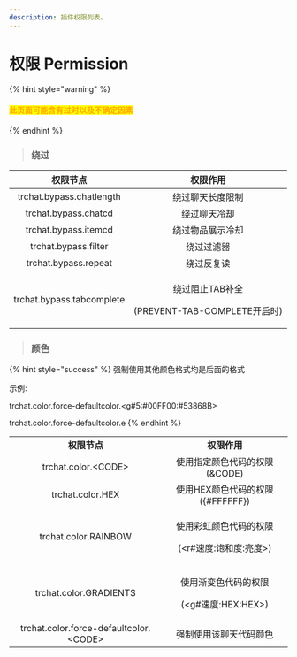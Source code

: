 ```yaml
---
description: 插件权限列表。
---
```


# 权限 Permission

{% hint style="warning" %}
#### <mark style="color:orange;">此页面可能含有过时以及不确定因素</mark>
{% endhint %}

> ### 绕过

|          **权限节点**         |                     **权限作用**                     |
| :-----------------------: | :----------------------------------------------: |
|  trchat.bypass.chatlength |                     绕过聊天长度限制                     |
|    trchat.bypass.chatcd   |                      绕过聊天冷却                      |
|    trchat.bypass.itemcd   |                     绕过物品展示冷却                     |
|    trchat.bypass.filter   |                       绕过过滤器                      |
|    trchat.bypass.repeat   |                       绕过反复读                      |
| trchat.bypass.tabcomplete | <p>绕过阻止TAB补全</p><p>(PREVENT-TAB-COMPLETE开启时)</p> |

> ### 颜色

{% hint style="success" %}
强制使用其他颜色格式均是后面的格式

示例:&#x20;

trchat.color.force-defaultcolor.\<g#5:#00FF00:#53868B>

trchat.color.force-defaultcolor.e
{% endhint %}

|                                         |                                               |
| :-------------------------------------: | :-------------------------------------------: |
|                 **权限节点**                |                    **权限作用**                   |
|           trchat.color.\<CODE>          |              使用指定颜色代码的权限(\&CODE)              |
|             trchat.color.HEX            |            使用HEX颜色代码的权限({#FFFFFF})            |
|           trchat.color.RAINBOW          | <p>使用彩虹颜色代码的权限</p><p>(&#x3C;r#速度:饱和度:亮度>)</p> |
|          trchat.color.GRADIENTS         | <p>使用渐变色代码的权限</p><p>(&#x3C;g#速度:HEX:HEX>)</p> |
| trchat.color.force-defaultcolor.\<CODE> |                  强制使用该聊天代码颜色                  |
